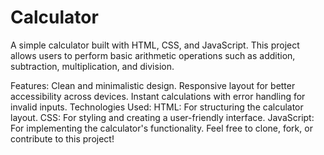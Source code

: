 # Calculator
A simple calculator built with HTML, CSS, and JavaScript. This project allows users to perform basic arithmetic operations such as addition, subtraction, multiplication, and division.

Features:
Clean and minimalistic design.
Responsive layout for better accessibility across devices.
Instant calculations with error handling for invalid inputs.
Technologies Used:
HTML: For structuring the calculator layout.
CSS: For styling and creating a user-friendly interface.
JavaScript: For implementing the calculator's functionality.
Feel free to clone, fork, or contribute to this project!
